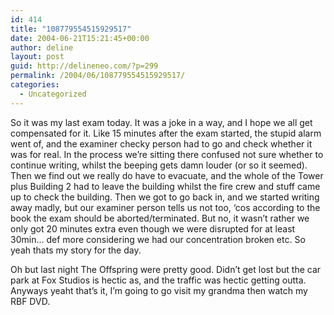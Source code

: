 ```yaml
---
id: 414
title: "108779554515929517"
date: 2004-06-21T15:21:45+00:00
author: deline
layout: post
guid: http://delineneo.com/?p=299
permalink: /2004/06/108779554515929517/
categories:
  - Uncategorized
---
```

So it was my last exam today. It was a joke in a way, and I hope we all get compensated for it. Like 15 minutes after the exam started, the stupid alarm went of, and the examiner checky person had to go and check whether it was for real. In the process we&#8217;re sitting there confused not sure whether to continue writing, whilst the beeping gets damn louder (or so it seemed). Then we find out we really do have to evacuate, and the whole of the Tower plus Building 2 had to leave the building whilst the fire crew and stuff came up to check the building. Then we got to go back in, and we started writing away madly, but our examiner person tells us not too, &#8216;cos according to the book the exam should be aborted/terminated. But no, it wasn&#8217;t rather we only got 20 minutes extra even though we were disrupted for at least 30min&#8230; def more considering we had our concentration broken etc. So yeah thats my story for the day.

Oh but last night The Offspring were pretty good. Didn&#8217;t get lost but the car park at Fox Studios is hectic as, and the traffic was hectic getting outta. Anyways yeaht that&#8217;s it, I&#8217;m going to go visit my grandma then watch my RBF DVD.
